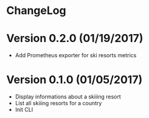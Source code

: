 ChangeLog
==============

# Version 0.2.0 (01/19/2017)

- Add Prometheus exporter for ski resorts metrics

# Version 0.1.0 (01/05/2017)

- Display informations about a skiiing resort
- List all skiiing resorts for a country
- Init CLI
